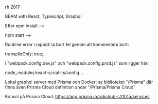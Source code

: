rh 2017

BEAM with React, Typescript, Graphql


Efter npm install -->

npm start -->

Runtime error i rappid: ta bort fel genom att kommentera bort:
 
   transpileOnly: true;

i "webpack.config.dev.js" och "webpack.config.prod.js" som ligger här:

node_modules/react-script-ts/config...


Lokal graphql server med Prisma och Docker: se biblioteket "/Prisma"
där finns även Prisma Cloud definition under "/Prisma/Prisma Cloud"

Konsol på Prisma Cloud:      https://app.prisma.io/robohub-c21015/services

